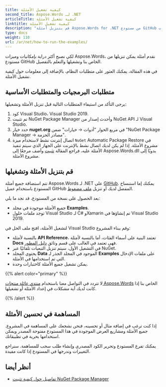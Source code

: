 ```yaml
---
title: كيفية تشغيل الأمثلة
second_title: Aspose.Words لـ .NET
articleTitle: كيفية تشغيل الأمثلة
linktitle: كيفية تشغيل الأمثلة
description: "قم بتنزيل أمثلة Aspose.Words for .NET من مستودع GitHub الخاص بنا وتعرف على كيفية تشغيلها لتصبح أكثر دراية بإمكانيات Aspose.Words وميزاتها باستخدام C#."
type: docs
weight: 110
url: /ar/net/how-to-run-the-examples/
---
```


لكي نصبح أكثر دراية بإمكانيات وميزات Aspose.Words، نقدم أمثلة يمكن تنزيلها من مستودع GitHub الخاص بنا وتشغيلها والتعلم بالتفصيل.

في هذه المقالة، يمكنك العثور على متطلبات النظام، بالإضافة إلى معلومات حول كيفية تشغيل الأمثلة.

## متطلبات البرمجيات والمتطلبات الأساسية

يرجى التأكد من استيفاء المتطلبات التالية قبل تنزيل الأمثلة وتشغيلها:

1. كود Visual Studio، Visual Studio 2019.
2. تم تثبيت NuGet Package Manager وأحدث إصدار من NuGet API لـ Visual Studio.
3. حدد خيار **nuget.org** في مربع الحوار "أدوات → خيارات" ضمن "NuGet Package Manager → مصادر الحزمة".
4. اتصال إنترنت نشط لاستخدام ميزة `NuGet` Automatic Package Restore في مشروع الأمثلة. إذا لم يكن لديك اتصال نشط بالإنترنت على الجهاز الذي سيتم تنفيذ الأمثلة عليه، فراجع المقالة [تثبيت](/words/ar/net/installation/) وأضف مرجعًا إلى Aspose.Words.dll يدويًا إلى مشروع الأمثلة.

## قم بتنزيل الأمثلة وتشغيلها

تتم استضافة جميع أمثلة Aspose.Words لـ .NET على [GitHub](https://github.com/aspose-words/Aspose.Words-for-.NET). يمكنك إما استنساخ المستودع باستخدام عميل GitHub المفضل لديك أو تنزيل [ملف مضغوط](https://github.com/aspose-words/Aspose.Words-for-.NET/archive/master.zip).

بعد الحصول على نسخة من المستودع، قد تجد ما يلي:

- جميع الأمثلة موجودة في مجلد **Examples**.
- توجد ملفات حلول Visual Studio لـ C# وXamarin تم إنشاؤها في Visual Studio 2019.

لتشغيل الأمثلة، افتح ملف الحل في Visual Studio وقم ببناء المشروع:

- بالنسبة لأمثلة **API Reference**، تعتمد البنية على أسماء الفئات، أما بالنسبة لأمثلة **Docs** فهي تعتمد في الغالب على قسم وثائق [دليل المطور](/words/ar/net/developer-guide/).
- في التشغيل الأول، سيتم تنزيل التبعيات تلقائيًا عبر NuGet.
- يحتوي المجلد **Data** الموجود في المجلد الجذر لـ **Examples** على ملفات الإدخال التي تم استخدامها في الأمثلة.
- يمكن تشغيل جميع الأمثلة كاختبارات وحدة.

{{% alert color="primary" %}}

لا تتردد في التواصل معنا باستخدام [منتدى عائلة منتجات Aspose.Words](https://forum.aspose.com/c/words/8) الخاص بنا إذا كانت لديك أية مشكلات في إعداد الأمثلة أو تشغيلها.

{{% /alert %}}

## المساهمة في تحسين الأمثلة

إذا كنت ترغب في إضافة مثال أو تحسينه، فنحن نشجعك على المساهمة في المشروع. جميع الأمثلة ومشاريع العرض الموجودة في هذا المستودع مفتوحة المصدر ويمكن استخدامها بحرية في تطبيقاتك.

يمكنك تفرع المستودع وتحرير الكود المصدري وإنشاء طلب سحب للمساهمة. سنراجع التغييرات وندرجها في المستودع إذا كانت مفيدة.

## أنظر أيضا

- [تفاصيل حول كيفية تثبيت NuGet Package Manager](https://docs.microsoft.com/nuget/guides/install-nuget)
